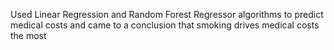 Used Linear Regression and Random Forest Regressor algorithms to predict medical costs and came to a conclusion that smoking drives medical costs the most
